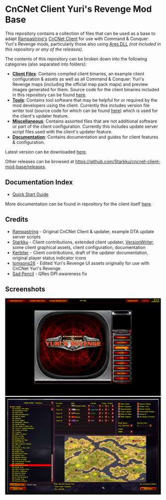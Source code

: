 # CnCNet Client Yuri's Revenge Mod Base #

This repository contains a collection of files that can be used as a base to adapt [Rampastring's](https://github.com/Rampastring) [CnCNet Client](https://github.com/CnCNet/xna-cncnet-client) for use with Command & Conquer: Yuri's Revenge mods, particularly those also using [Ares DLL](https://ares.strategy-x.com/) _(not included in this repository or any of the releases)_.

The contents of this repository can be broken down into the following categories (also separated into folders):

- **[Client Files](ClientFiles)**: Contains compiled client binaries, an example client configuration & assets as well as all Command & Conquer: Yuri's Revenge maps (including the official map pack maps) and preview images generated for them. Source code for the client binaries included in this repository can be found [here](https://github.com/CnCNet/xna-cncnet-client).
- **[Tools](Tools)**: Contains tool software that may be helpful for or required by the mod developers using the client. Currently this includes version file writer tool (source code for which can be found [here](https://github.com/Starkku/VersionWriter)) which is used for the client's updater feature.
- **[Miscellaneous](Miscellaneous)**: Contains assorted files that are not additional software or part of the client configuration. Currently this includes update server script files used with the client's updater feature.
- **[Documentation](Documentation)**: Contains documentation and guides for client features & configuration.

Latest version can be downloaded [here](https://github.com/Starkku/cncnet-client-mod-base/releases/tag/latest).

Other releases can be browsed at https://github.com/Starkku/cncnet-client-mod-base/releases.

## Documentation Index

- [Quick Start Guide](Documentation/QuickStartGuide.md)

More documentation can be found in repository for the client itself [here](https://github.com/CnCNet/xna-cncnet-client/tree/develop/Docs).

Credits
-------

- [Rampastring](https://github.com/Rampastring) - Original CnCNet Client & updater, example DTA update server scripts
- [Starkku](https://github.com/Starkku) - Client contributions, extended client updater, [VersionWriter](https://github.com/Starkku/VersionWriter), some client graphical assets, client configuration, documentation
- [Kerbiter](https://github.com/Metadorius) - Client contributions, draft of the updater documentation, original player status indicator icons
- [tomsons26](https://github.com/tomsons26) - Edited Yuri's Revenge UI assets originally for use with CnCNet Yuri's Revenge
- [Sad Pencil](https://github.com/SadPencil) - QRes DPI awareness fix

Screenshots
-------
![Screenshot of client main menu.](modbaseclient-mainmenu.png?raw=true "Main menu in example configuration.")
![Screenshot of client skirmish game lobby.](modbaseclient-skirmishlobby.png?raw=true "Skirmish game lobby in example configuration.")